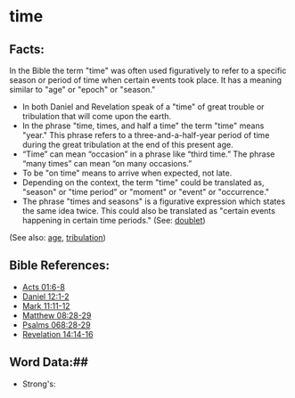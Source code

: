 # time #

## Facts: ##

In the Bible the term "time" was often used figuratively to refer to a specific season or period of time when certain events took place. It has a meaning similar to "age" or "epoch" or "season."

* In both Daniel and Revelation speak of a "time" of great trouble or tribulation that will come upon the earth.
* In the phrase "time, times, and half a time" the term "time" means "year." This phrase refers to a three-and-a-half-year period of time during the great tribulation at the end of this present age.
* “Time” can mean “occasion” in a phrase like “third time.” The phrase “many times” can mean “on many occasions.”
* To be "on time" means to arrive when expected, not late.
* Depending on the context, the term "time" could be translated as, "season" or "time period" or "moment" or "event" or "occurrence."
* The phrase "times and seasons" is a figurative expression which states the same idea twice. This could also be translated as "certain events happening in certain time periods." (See: [doublet](rc://en/ta/man/translate/figs-doublet))

(See also: [age](../other/age.md), [tribulation](../other/tribulation.md))

## Bible References: ##

* [Acts 01:6-8](rc://en/tn/help/act/01/06)
* [Daniel 12:1-2](rc://en/tn/help/dan/12/01)
* [Mark 11:11-12](rc://en/tn/help/mrk/11/11)
* [Matthew 08:28-29](rc://en/tn/help/mat/08/28)
* [Psalms 068:28-29](rc://en/tn/help/psa/068/028)
* [Revelation 14:14-16](rc://en/tn/help/rev/14/14)

## Word Data:##

* Strong's: 

